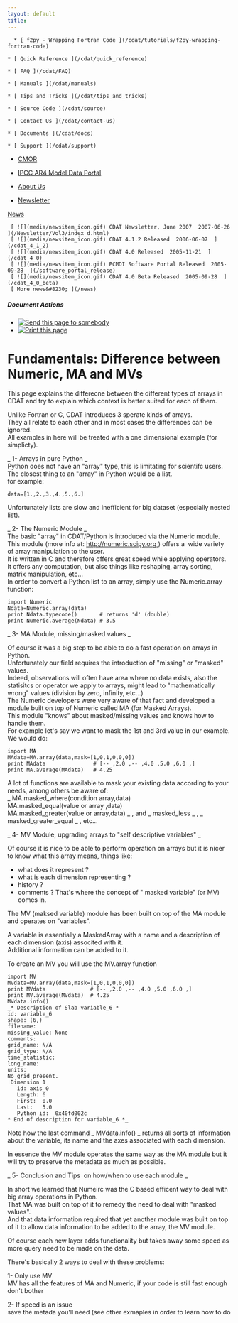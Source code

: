 ```yaml
---
layout: default
title: 
---
```



      * [ f2py - Wrapping Fortran Code ](/cdat/tutorials/f2py-wrapping-fortran-code)

    * [ Quick Reference ](/cdat/quick_reference)

    * [ FAQ ](/cdat/FAQ)

    * [ Manuals ](/cdat/manuals)

    * [ Tips and Tricks ](/cdat/tips_and_tricks)

    * [ Source Code ](/cdat/source)

    * [ Contact Us ](/cdat/contact-us)

    * [ Documents ](/cdat/docs)

    * [ Support ](/cdat/support)

  * [ CMOR ](/cmor)

  * [ IPCC AR4 Model Data Portal ](/esg_data_portal)

  * [ About Us ](/about)

  * [ Newsletter ](/Newsletter)

[ News ](/news)

     [ ![](media/newsitem_icon.gif) CDAT Newsletter, June 2007  2007-06-26  ](/Newsletter/Vol3/index_d.html)
     [ ![](media/newsitem_icon.gif) CDAT 4.1.2 Released  2006-06-07  ](/cdat_4_1_2)
     [ ![](media/newsitem_icon.gif) CDAT 4.0 Released  2005-11-21  ](/cdat_4_0)
     [ ![](media/newsitem_icon.gif) PCMDI Software Portal Released  2005-09-28  ](/software_portal_release)
     [ ![](media/newsitem_icon.gif) CDAT 4.0 Beta Released  2005-09-28  ](/cdat_4_0_beta)
     [ More news&#8230; ](/news)

#####  Document Actions

  * [ ![Send this page to somebody](media/mail_icon.gif) ](/cdat/tutorials/cdatbasics/variablesandaxes/fundamentals/sendto_form)
  * [ ![Print this page](media/print_icon.gif) ](/this.print\(\))

#  Fundamentals: Difference between Numeric, MA and MVs

This page explains the differecne between the different types of arrays in
CDAT and try to explain which context is better suited for each of them.

Unlike Fortran or C, CDAT introduces 3 sperate kinds of arrays.  
They all relate to each other and in most cases the differences can be
ignored.  
All examples in here will be treated with a one dimensional example (for
simplicty).  
  
_  1- Arrays in pure Python  _  
Python does not have an "array" type, this is limitating for scientifc users.  
The closest thing to an "array" in Python would be a list.  
for example:  

    
    
    data=[1.,2.,3.,4.,5.,6.]

Unfortunately lists are slow and inefficient for big dataset (especially
nested list).  
  
_  2- The Numeric Module  _  
The basic "array" in CDAT/Python is introduced via the Numeric module.  
This module (more info at: [ http://numeric.scipy.org ](/) ) offers a&#160; wide
variety of array manipulation to the user.  
It is written in C and therefore offers great speed while applying operators.  
It offers any computation, but also things like reshaping, array sorting,
matrix manipulation, etc...  
In order to convert a Python list to an array, simply use the Numeric.array
function:  

    
    
    import Numeric  
    Ndata=Numeric.array(data)  
    print Ndata.typecode()       # returns 'd' (double)  
    print Numeric.average(Ndata) # 3.5  
    

_  3- MA Module, missing/masked values  _  
  
Of course it was a big step to be able to do a fast operation on arrays in
Python.  
Unfortunately our field requires the introduction of "missing" or "masked"
values.  
Indeed, observations will often have area where no data exists, also the
statisitcs or operator we apply to arrays, might lead to "mathematically
wrong" values (division by zero, infinity, etc...)  
The Numeric developers were very aware of that fact and developed a module
built on top of Numeric called MA (for Masked Arrays).  
This module "knows" about masked/missing values and knows how to handle them.  
For example let's say we want to mask the 1st and 3rd value in our example.  
We would do:  
  

    
    
    import MA  
    MAdata=MA.array(data,mask=[1,0,1,0,0,0])  
    print MAdata               # [-- ,2.0 ,-- ,4.0 ,5.0 ,6.0 ,]  
    print MA.average(MAdata)   # 4.25  
    

A lot of functions are available to mask your existing data according to your
needs, among others be aware of:  
_ MA.masked_where(condition array,data)  
MA.masked_equal(value or array ,data)  
MA.masked_greater(value or array,data) _ , and _ masked_less _ , _
masked_greater_equal _ , etc...  
  
 _ 4- MV Module, upgrading arrays to "self descriptive variables" _    
  
Of course it is nice to be able to perform operation on arrays but it is nicer
to know what this array means, things like:  

  * what does it represent ? 
  * what is each dimension representing ? 
  * history ? 
  * comments ? 
That's where the concept of " masked variable" (or MV) comes in.  
  
The MV (maksed variable) module has been built on top of the MA module and
operates on "variables".  
  
A variable is essentially a MaskedArray with a name and a description of each
dimension (axis) associted with it.  
Additional information can be added to it.  
  
To create an MV you will use the MV.array function  

    
    
    import MV  
    MVdata=MV.array(data,mask=[1,0,1,0,0,0])  
    print MVdata              # [-- ,2.0 ,-- ,4.0 ,5.0 ,6.0 ,]  
    print MV.average(MVdata)  # 4.25  
    MVdata.info()   
    _* Description of Slab variable_6 *  
    id: variable_6  
    shape: (6,)  
    filename:  
    missing_value: None  
    comments:  
    grid_name: N/A  
    grid_type: N/A  
    time_statistic:  
    long_name:  
    units:  
    No grid present.  
     Dimension 1   
       id: axis_0  
       Length: 6  
       First:  0.0  
       Last:   5.0  
       Python id:  0x40fd002c  
    * End of description for variable_6 *_  
    

Note how the last command _ MVdata.info() _ returns all sorts of information
about the variable, its name and the axes associated with each dimension.  
  
In essence the MV module operates the same way as the MA module but it will
try to preserve the metadata as much as possible.  
  
_  5- Conclusion and Tips&#160; on how/when to use each module  _  
  
In short we learned that Numeirc was the C based efficent way to deal with big
array operations in Python.  
That MA was built on top of it to remedy the need to deal with "masked
values".  
And that data information required that yet another module was built on top of
it to allow data information to be added to the array, the MV module.  
  
Of course each new layer adds functionality but takes away some speed as more
query need to be made on the data.  
  
There's basically 2 ways to deal with these problems:  
  
1- Only use MV  
MV has all the features of MA and Numeric, if your code is still fast enough
don't bother  
  
2- If speed is an issue  
save the metada you'll need (see other exmaples in order to learn how to do
